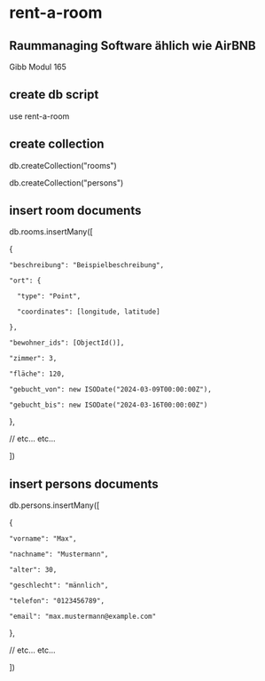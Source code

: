 # rent-a-room
## Raummanaging Software ählich wie AirBNB
Gibb Modul 165


## create db script
use rent-a-room 

## create collection
db.createCollection("rooms") 

db.createCollection("persons")

## insert room documents
db.rooms.insertMany([ 

  { 
  
    "beschreibung": "Beispielbeschreibung", 
    
    "ort": { 
    
      "type": "Point", 
      
      "coordinates": [longitude, latitude] 
      
    }, 
    
    "bewohner_ids": [ObjectId()], 
    
    "zimmer": 3, 
    
    "fläche": 120, 
    
    "gebucht_von": new ISODate("2024-03-09T00:00:00Z"), 
    
    "gebucht_bis": new ISODate("2024-03-16T00:00:00Z") 
    
  }, 
  
  // etc... etc...
  
]) 

## insert persons documents
db.persons.insertMany([

  {
  
    "vorname": "Max",
    
    "nachname": "Mustermann",
    
    "alter": 30,
    
    "geschlecht": "männlich",
    
    "telefon": "0123456789",
    
    "email": "max.mustermann@example.com"
    
  },
  
   // etc... etc...
   
])

 

 
